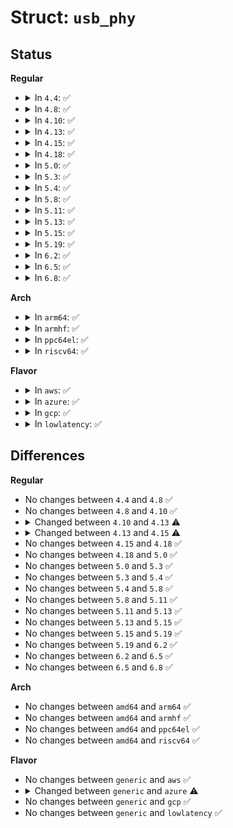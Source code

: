 # Struct: <code>usb_phy</code>

## Status
<b>Regular</b>
<ul>
<li>
<details>
<summary>In <code>4.4</code>: ✅</summary>

```c
struct usb_phy {
    struct device *dev;
    const char *label;
    unsigned int flags;
    enum usb_phy_type type;
    enum usb_phy_events last_event;
    struct usb_otg *otg;
    struct device *io_dev;
    struct usb_phy_io_ops *io_ops;
    void *io_priv;
    struct atomic_notifier_head notifier;
    u16 port_status;
    u16 port_change;
    struct list_head head;
    int (*init)(struct usb_phy *);
    void (*shutdown)(struct usb_phy *);
    int (*set_vbus)(struct usb_phy *, int);
    int (*set_power)(struct usb_phy *, unsigned int);
    int (*set_suspend)(struct usb_phy *, int);
    int (*set_wakeup)(struct usb_phy *, bool);
    int (*notify_connect)(struct usb_phy *, enum usb_device_speed);
    int (*notify_disconnect)(struct usb_phy *, enum usb_device_speed);
};
```
</details>
</li>
<li>
<details>
<summary>In <code>4.8</code>: ✅</summary>

```c
struct usb_phy {
    struct device *dev;
    const char *label;
    unsigned int flags;
    enum usb_phy_type type;
    enum usb_phy_events last_event;
    struct usb_otg *otg;
    struct device *io_dev;
    struct usb_phy_io_ops *io_ops;
    void *io_priv;
    struct atomic_notifier_head notifier;
    u16 port_status;
    u16 port_change;
    struct list_head head;
    int (*init)(struct usb_phy *);
    void (*shutdown)(struct usb_phy *);
    int (*set_vbus)(struct usb_phy *, int);
    int (*set_power)(struct usb_phy *, unsigned int);
    int (*set_suspend)(struct usb_phy *, int);
    int (*set_wakeup)(struct usb_phy *, bool);
    int (*notify_connect)(struct usb_phy *, enum usb_device_speed);
    int (*notify_disconnect)(struct usb_phy *, enum usb_device_speed);
};
```
</details>
</li>
<li>
<details>
<summary>In <code>4.10</code>: ✅</summary>

```c
struct usb_phy {
    struct device *dev;
    const char *label;
    unsigned int flags;
    enum usb_phy_type type;
    enum usb_phy_events last_event;
    struct usb_otg *otg;
    struct device *io_dev;
    struct usb_phy_io_ops *io_ops;
    void *io_priv;
    struct atomic_notifier_head notifier;
    u16 port_status;
    u16 port_change;
    struct list_head head;
    int (*init)(struct usb_phy *);
    void (*shutdown)(struct usb_phy *);
    int (*set_vbus)(struct usb_phy *, int);
    int (*set_power)(struct usb_phy *, unsigned int);
    int (*set_suspend)(struct usb_phy *, int);
    int (*set_wakeup)(struct usb_phy *, bool);
    int (*notify_connect)(struct usb_phy *, enum usb_device_speed);
    int (*notify_disconnect)(struct usb_phy *, enum usb_device_speed);
};
```
</details>
</li>
<li>
<details>
<summary>In <code>4.13</code>: ✅</summary>

```c
struct usb_phy {
    struct device *dev;
    const char *label;
    unsigned int flags;
    enum usb_phy_type type;
    enum usb_phy_events last_event;
    struct usb_otg *otg;
    struct device *io_dev;
    struct usb_phy_io_ops *io_ops;
    void *io_priv;
    struct extcon_dev *edev;
    struct extcon_dev *id_edev;
    struct notifier_block vbus_nb;
    struct notifier_block id_nb;
    struct atomic_notifier_head notifier;
    u16 port_status;
    u16 port_change;
    struct list_head head;
    int (*init)(struct usb_phy *);
    void (*shutdown)(struct usb_phy *);
    int (*set_vbus)(struct usb_phy *, int);
    int (*set_power)(struct usb_phy *, unsigned int);
    int (*set_suspend)(struct usb_phy *, int);
    int (*set_wakeup)(struct usb_phy *, bool);
    int (*notify_connect)(struct usb_phy *, enum usb_device_speed);
    int (*notify_disconnect)(struct usb_phy *, enum usb_device_speed);
};
```
</details>
</li>
<li>
<details>
<summary>In <code>4.15</code>: ✅</summary>

```c
struct usb_phy {
    struct device *dev;
    const char *label;
    unsigned int flags;
    enum usb_phy_type type;
    enum usb_phy_events last_event;
    struct usb_otg *otg;
    struct device *io_dev;
    struct usb_phy_io_ops *io_ops;
    void *io_priv;
    struct extcon_dev *edev;
    struct extcon_dev *id_edev;
    struct notifier_block vbus_nb;
    struct notifier_block id_nb;
    struct notifier_block type_nb;
    enum usb_charger_type chg_type;
    enum usb_charger_state chg_state;
    struct usb_charger_current chg_cur;
    struct work_struct chg_work;
    struct atomic_notifier_head notifier;
    u16 port_status;
    u16 port_change;
    struct list_head head;
    int (*init)(struct usb_phy *);
    void (*shutdown)(struct usb_phy *);
    int (*set_vbus)(struct usb_phy *, int);
    int (*set_power)(struct usb_phy *, unsigned int);
    int (*set_suspend)(struct usb_phy *, int);
    int (*set_wakeup)(struct usb_phy *, bool);
    int (*notify_connect)(struct usb_phy *, enum usb_device_speed);
    int (*notify_disconnect)(struct usb_phy *, enum usb_device_speed);
    enum usb_charger_type (*charger_detect)(struct usb_phy *);
};
```
</details>
</li>
<li>
<details>
<summary>In <code>4.18</code>: ✅</summary>

```c
struct usb_phy {
    struct device *dev;
    const char *label;
    unsigned int flags;
    enum usb_phy_type type;
    enum usb_phy_events last_event;
    struct usb_otg *otg;
    struct device *io_dev;
    struct usb_phy_io_ops *io_ops;
    void *io_priv;
    struct extcon_dev *edev;
    struct extcon_dev *id_edev;
    struct notifier_block vbus_nb;
    struct notifier_block id_nb;
    struct notifier_block type_nb;
    enum usb_charger_type chg_type;
    enum usb_charger_state chg_state;
    struct usb_charger_current chg_cur;
    struct work_struct chg_work;
    struct atomic_notifier_head notifier;
    u16 port_status;
    u16 port_change;
    struct list_head head;
    int (*init)(struct usb_phy *);
    void (*shutdown)(struct usb_phy *);
    int (*set_vbus)(struct usb_phy *, int);
    int (*set_power)(struct usb_phy *, unsigned int);
    int (*set_suspend)(struct usb_phy *, int);
    int (*set_wakeup)(struct usb_phy *, bool);
    int (*notify_connect)(struct usb_phy *, enum usb_device_speed);
    int (*notify_disconnect)(struct usb_phy *, enum usb_device_speed);
    enum usb_charger_type (*charger_detect)(struct usb_phy *);
};
```
</details>
</li>
<li>
<details>
<summary>In <code>5.0</code>: ✅</summary>

```c
struct usb_phy {
    struct device *dev;
    const char *label;
    unsigned int flags;
    enum usb_phy_type type;
    enum usb_phy_events last_event;
    struct usb_otg *otg;
    struct device *io_dev;
    struct usb_phy_io_ops *io_ops;
    void *io_priv;
    struct extcon_dev *edev;
    struct extcon_dev *id_edev;
    struct notifier_block vbus_nb;
    struct notifier_block id_nb;
    struct notifier_block type_nb;
    enum usb_charger_type chg_type;
    enum usb_charger_state chg_state;
    struct usb_charger_current chg_cur;
    struct work_struct chg_work;
    struct atomic_notifier_head notifier;
    u16 port_status;
    u16 port_change;
    struct list_head head;
    int (*init)(struct usb_phy *);
    void (*shutdown)(struct usb_phy *);
    int (*set_vbus)(struct usb_phy *, int);
    int (*set_power)(struct usb_phy *, unsigned int);
    int (*set_suspend)(struct usb_phy *, int);
    int (*set_wakeup)(struct usb_phy *, bool);
    int (*notify_connect)(struct usb_phy *, enum usb_device_speed);
    int (*notify_disconnect)(struct usb_phy *, enum usb_device_speed);
    enum usb_charger_type (*charger_detect)(struct usb_phy *);
};
```
</details>
</li>
<li>
<details>
<summary>In <code>5.3</code>: ✅</summary>

```c
struct usb_phy {
    struct device *dev;
    const char *label;
    unsigned int flags;
    enum usb_phy_type type;
    enum usb_phy_events last_event;
    struct usb_otg *otg;
    struct device *io_dev;
    struct usb_phy_io_ops *io_ops;
    void *io_priv;
    struct extcon_dev *edev;
    struct extcon_dev *id_edev;
    struct notifier_block vbus_nb;
    struct notifier_block id_nb;
    struct notifier_block type_nb;
    enum usb_charger_type chg_type;
    enum usb_charger_state chg_state;
    struct usb_charger_current chg_cur;
    struct work_struct chg_work;
    struct atomic_notifier_head notifier;
    u16 port_status;
    u16 port_change;
    struct list_head head;
    int (*init)(struct usb_phy *);
    void (*shutdown)(struct usb_phy *);
    int (*set_vbus)(struct usb_phy *, int);
    int (*set_power)(struct usb_phy *, unsigned int);
    int (*set_suspend)(struct usb_phy *, int);
    int (*set_wakeup)(struct usb_phy *, bool);
    int (*notify_connect)(struct usb_phy *, enum usb_device_speed);
    int (*notify_disconnect)(struct usb_phy *, enum usb_device_speed);
    enum usb_charger_type (*charger_detect)(struct usb_phy *);
};
```
</details>
</li>
<li>
<details>
<summary>In <code>5.4</code>: ✅</summary>

```c
struct usb_phy {
    struct device *dev;
    const char *label;
    unsigned int flags;
    enum usb_phy_type type;
    enum usb_phy_events last_event;
    struct usb_otg *otg;
    struct device *io_dev;
    struct usb_phy_io_ops *io_ops;
    void *io_priv;
    struct extcon_dev *edev;
    struct extcon_dev *id_edev;
    struct notifier_block vbus_nb;
    struct notifier_block id_nb;
    struct notifier_block type_nb;
    enum usb_charger_type chg_type;
    enum usb_charger_state chg_state;
    struct usb_charger_current chg_cur;
    struct work_struct chg_work;
    struct atomic_notifier_head notifier;
    u16 port_status;
    u16 port_change;
    struct list_head head;
    int (*init)(struct usb_phy *);
    void (*shutdown)(struct usb_phy *);
    int (*set_vbus)(struct usb_phy *, int);
    int (*set_power)(struct usb_phy *, unsigned int);
    int (*set_suspend)(struct usb_phy *, int);
    int (*set_wakeup)(struct usb_phy *, bool);
    int (*notify_connect)(struct usb_phy *, enum usb_device_speed);
    int (*notify_disconnect)(struct usb_phy *, enum usb_device_speed);
    enum usb_charger_type (*charger_detect)(struct usb_phy *);
};
```
</details>
</li>
<li>
<details>
<summary>In <code>5.8</code>: ✅</summary>

```c
struct usb_phy {
    struct device *dev;
    const char *label;
    unsigned int flags;
    enum usb_phy_type type;
    enum usb_phy_events last_event;
    struct usb_otg *otg;
    struct device *io_dev;
    struct usb_phy_io_ops *io_ops;
    void *io_priv;
    struct extcon_dev *edev;
    struct extcon_dev *id_edev;
    struct notifier_block vbus_nb;
    struct notifier_block id_nb;
    struct notifier_block type_nb;
    enum usb_charger_type chg_type;
    enum usb_charger_state chg_state;
    struct usb_charger_current chg_cur;
    struct work_struct chg_work;
    struct atomic_notifier_head notifier;
    u16 port_status;
    u16 port_change;
    struct list_head head;
    int (*init)(struct usb_phy *);
    void (*shutdown)(struct usb_phy *);
    int (*set_vbus)(struct usb_phy *, int);
    int (*set_power)(struct usb_phy *, unsigned int);
    int (*set_suspend)(struct usb_phy *, int);
    int (*set_wakeup)(struct usb_phy *, bool);
    int (*notify_connect)(struct usb_phy *, enum usb_device_speed);
    int (*notify_disconnect)(struct usb_phy *, enum usb_device_speed);
    enum usb_charger_type (*charger_detect)(struct usb_phy *);
};
```
</details>
</li>
<li>
<details>
<summary>In <code>5.11</code>: ✅</summary>

```c
struct usb_phy {
    struct device *dev;
    const char *label;
    unsigned int flags;
    enum usb_phy_type type;
    enum usb_phy_events last_event;
    struct usb_otg *otg;
    struct device *io_dev;
    struct usb_phy_io_ops *io_ops;
    void *io_priv;
    struct extcon_dev *edev;
    struct extcon_dev *id_edev;
    struct notifier_block vbus_nb;
    struct notifier_block id_nb;
    struct notifier_block type_nb;
    enum usb_charger_type chg_type;
    enum usb_charger_state chg_state;
    struct usb_charger_current chg_cur;
    struct work_struct chg_work;
    struct atomic_notifier_head notifier;
    u16 port_status;
    u16 port_change;
    struct list_head head;
    int (*init)(struct usb_phy *);
    void (*shutdown)(struct usb_phy *);
    int (*set_vbus)(struct usb_phy *, int);
    int (*set_power)(struct usb_phy *, unsigned int);
    int (*set_suspend)(struct usb_phy *, int);
    int (*set_wakeup)(struct usb_phy *, bool);
    int (*notify_connect)(struct usb_phy *, enum usb_device_speed);
    int (*notify_disconnect)(struct usb_phy *, enum usb_device_speed);
    enum usb_charger_type (*charger_detect)(struct usb_phy *);
};
```
</details>
</li>
<li>
<details>
<summary>In <code>5.13</code>: ✅</summary>

```c
struct usb_phy {
    struct device *dev;
    const char *label;
    unsigned int flags;
    enum usb_phy_type type;
    enum usb_phy_events last_event;
    struct usb_otg *otg;
    struct device *io_dev;
    struct usb_phy_io_ops *io_ops;
    void *io_priv;
    struct extcon_dev *edev;
    struct extcon_dev *id_edev;
    struct notifier_block vbus_nb;
    struct notifier_block id_nb;
    struct notifier_block type_nb;
    enum usb_charger_type chg_type;
    enum usb_charger_state chg_state;
    struct usb_charger_current chg_cur;
    struct work_struct chg_work;
    struct atomic_notifier_head notifier;
    u16 port_status;
    u16 port_change;
    struct list_head head;
    int (*init)(struct usb_phy *);
    void (*shutdown)(struct usb_phy *);
    int (*set_vbus)(struct usb_phy *, int);
    int (*set_power)(struct usb_phy *, unsigned int);
    int (*set_suspend)(struct usb_phy *, int);
    int (*set_wakeup)(struct usb_phy *, bool);
    int (*notify_connect)(struct usb_phy *, enum usb_device_speed);
    int (*notify_disconnect)(struct usb_phy *, enum usb_device_speed);
    enum usb_charger_type (*charger_detect)(struct usb_phy *);
};
```
</details>
</li>
<li>
<details>
<summary>In <code>5.15</code>: ✅</summary>

```c
struct usb_phy {
    struct device *dev;
    const char *label;
    unsigned int flags;
    enum usb_phy_type type;
    enum usb_phy_events last_event;
    struct usb_otg *otg;
    struct device *io_dev;
    struct usb_phy_io_ops *io_ops;
    void *io_priv;
    struct extcon_dev *edev;
    struct extcon_dev *id_edev;
    struct notifier_block vbus_nb;
    struct notifier_block id_nb;
    struct notifier_block type_nb;
    enum usb_charger_type chg_type;
    enum usb_charger_state chg_state;
    struct usb_charger_current chg_cur;
    struct work_struct chg_work;
    struct atomic_notifier_head notifier;
    u16 port_status;
    u16 port_change;
    struct list_head head;
    int (*init)(struct usb_phy *);
    void (*shutdown)(struct usb_phy *);
    int (*set_vbus)(struct usb_phy *, int);
    int (*set_power)(struct usb_phy *, unsigned int);
    int (*set_suspend)(struct usb_phy *, int);
    int (*set_wakeup)(struct usb_phy *, bool);
    int (*notify_connect)(struct usb_phy *, enum usb_device_speed);
    int (*notify_disconnect)(struct usb_phy *, enum usb_device_speed);
    enum usb_charger_type (*charger_detect)(struct usb_phy *);
};
```
</details>
</li>
<li>
<details>
<summary>In <code>5.19</code>: ✅</summary>

```c
struct usb_phy {
    struct device *dev;
    const char *label;
    unsigned int flags;
    enum usb_phy_type type;
    enum usb_phy_events last_event;
    struct usb_otg *otg;
    struct device *io_dev;
    struct usb_phy_io_ops *io_ops;
    void *io_priv;
    struct extcon_dev *edev;
    struct extcon_dev *id_edev;
    struct notifier_block vbus_nb;
    struct notifier_block id_nb;
    struct notifier_block type_nb;
    enum usb_charger_type chg_type;
    enum usb_charger_state chg_state;
    struct usb_charger_current chg_cur;
    struct work_struct chg_work;
    struct atomic_notifier_head notifier;
    u16 port_status;
    u16 port_change;
    struct list_head head;
    int (*init)(struct usb_phy *);
    void (*shutdown)(struct usb_phy *);
    int (*set_vbus)(struct usb_phy *, int);
    int (*set_power)(struct usb_phy *, unsigned int);
    int (*set_suspend)(struct usb_phy *, int);
    int (*set_wakeup)(struct usb_phy *, bool);
    int (*notify_connect)(struct usb_phy *, enum usb_device_speed);
    int (*notify_disconnect)(struct usb_phy *, enum usb_device_speed);
    enum usb_charger_type (*charger_detect)(struct usb_phy *);
};
```
</details>
</li>
<li>
<details>
<summary>In <code>6.2</code>: ✅</summary>

```c
struct usb_phy {
    struct device *dev;
    const char *label;
    unsigned int flags;
    enum usb_phy_type type;
    enum usb_phy_events last_event;
    struct usb_otg *otg;
    struct device *io_dev;
    struct usb_phy_io_ops *io_ops;
    void *io_priv;
    struct extcon_dev *edev;
    struct extcon_dev *id_edev;
    struct notifier_block vbus_nb;
    struct notifier_block id_nb;
    struct notifier_block type_nb;
    enum usb_charger_type chg_type;
    enum usb_charger_state chg_state;
    struct usb_charger_current chg_cur;
    struct work_struct chg_work;
    struct atomic_notifier_head notifier;
    u16 port_status;
    u16 port_change;
    struct list_head head;
    int (*init)(struct usb_phy *);
    void (*shutdown)(struct usb_phy *);
    int (*set_vbus)(struct usb_phy *, int);
    int (*set_power)(struct usb_phy *, unsigned int);
    int (*set_suspend)(struct usb_phy *, int);
    int (*set_wakeup)(struct usb_phy *, bool);
    int (*notify_connect)(struct usb_phy *, enum usb_device_speed);
    int (*notify_disconnect)(struct usb_phy *, enum usb_device_speed);
    enum usb_charger_type (*charger_detect)(struct usb_phy *);
};
```
</details>
</li>
<li>
<details>
<summary>In <code>6.5</code>: ✅</summary>

```c
struct usb_phy {
    struct device *dev;
    const char *label;
    unsigned int flags;
    enum usb_phy_type type;
    enum usb_phy_events last_event;
    struct usb_otg *otg;
    struct device *io_dev;
    struct usb_phy_io_ops *io_ops;
    void *io_priv;
    struct extcon_dev *edev;
    struct extcon_dev *id_edev;
    struct notifier_block vbus_nb;
    struct notifier_block id_nb;
    struct notifier_block type_nb;
    enum usb_charger_type chg_type;
    enum usb_charger_state chg_state;
    struct usb_charger_current chg_cur;
    struct work_struct chg_work;
    struct atomic_notifier_head notifier;
    u16 port_status;
    u16 port_change;
    struct list_head head;
    int (*init)(struct usb_phy *);
    void (*shutdown)(struct usb_phy *);
    int (*set_vbus)(struct usb_phy *, int);
    int (*set_power)(struct usb_phy *, unsigned int);
    int (*set_suspend)(struct usb_phy *, int);
    int (*set_wakeup)(struct usb_phy *, bool);
    int (*notify_connect)(struct usb_phy *, enum usb_device_speed);
    int (*notify_disconnect)(struct usb_phy *, enum usb_device_speed);
    enum usb_charger_type (*charger_detect)(struct usb_phy *);
};
```
</details>
</li>
<li>
<details>
<summary>In <code>6.8</code>: ✅</summary>

```c
struct usb_phy {
    struct device *dev;
    const char *label;
    unsigned int flags;
    enum usb_phy_type type;
    enum usb_phy_events last_event;
    struct usb_otg *otg;
    struct device *io_dev;
    struct usb_phy_io_ops *io_ops;
    void *io_priv;
    struct extcon_dev *edev;
    struct extcon_dev *id_edev;
    struct notifier_block vbus_nb;
    struct notifier_block id_nb;
    struct notifier_block type_nb;
    enum usb_charger_type chg_type;
    enum usb_charger_state chg_state;
    struct usb_charger_current chg_cur;
    struct work_struct chg_work;
    struct atomic_notifier_head notifier;
    u16 port_status;
    u16 port_change;
    struct list_head head;
    int (*init)(struct usb_phy *);
    void (*shutdown)(struct usb_phy *);
    int (*set_vbus)(struct usb_phy *, int);
    int (*set_power)(struct usb_phy *, unsigned int);
    int (*set_suspend)(struct usb_phy *, int);
    int (*set_wakeup)(struct usb_phy *, bool);
    int (*notify_connect)(struct usb_phy *, enum usb_device_speed);
    int (*notify_disconnect)(struct usb_phy *, enum usb_device_speed);
    enum usb_charger_type (*charger_detect)(struct usb_phy *);
};
```
</details>
</li>
</ul>
<b>Arch</b>
<ul>
<li>
<details>
<summary>In <code>arm64</code>: ✅</summary>

```c
struct usb_phy {
    struct device *dev;
    const char *label;
    unsigned int flags;
    enum usb_phy_type type;
    enum usb_phy_events last_event;
    struct usb_otg *otg;
    struct device *io_dev;
    struct usb_phy_io_ops *io_ops;
    void *io_priv;
    struct extcon_dev *edev;
    struct extcon_dev *id_edev;
    struct notifier_block vbus_nb;
    struct notifier_block id_nb;
    struct notifier_block type_nb;
    enum usb_charger_type chg_type;
    enum usb_charger_state chg_state;
    struct usb_charger_current chg_cur;
    struct work_struct chg_work;
    struct atomic_notifier_head notifier;
    u16 port_status;
    u16 port_change;
    struct list_head head;
    int (*init)(struct usb_phy *);
    void (*shutdown)(struct usb_phy *);
    int (*set_vbus)(struct usb_phy *, int);
    int (*set_power)(struct usb_phy *, unsigned int);
    int (*set_suspend)(struct usb_phy *, int);
    int (*set_wakeup)(struct usb_phy *, bool);
    int (*notify_connect)(struct usb_phy *, enum usb_device_speed);
    int (*notify_disconnect)(struct usb_phy *, enum usb_device_speed);
    enum usb_charger_type (*charger_detect)(struct usb_phy *);
};
```
</details>
</li>
<li>
<details>
<summary>In <code>armhf</code>: ✅</summary>

```c
struct usb_phy {
    struct device *dev;
    const char *label;
    unsigned int flags;
    enum usb_phy_type type;
    enum usb_phy_events last_event;
    struct usb_otg *otg;
    struct device *io_dev;
    struct usb_phy_io_ops *io_ops;
    void *io_priv;
    struct extcon_dev *edev;
    struct extcon_dev *id_edev;
    struct notifier_block vbus_nb;
    struct notifier_block id_nb;
    struct notifier_block type_nb;
    enum usb_charger_type chg_type;
    enum usb_charger_state chg_state;
    struct usb_charger_current chg_cur;
    struct work_struct chg_work;
    struct atomic_notifier_head notifier;
    u16 port_status;
    u16 port_change;
    struct list_head head;
    int (*init)(struct usb_phy *);
    void (*shutdown)(struct usb_phy *);
    int (*set_vbus)(struct usb_phy *, int);
    int (*set_power)(struct usb_phy *, unsigned int);
    int (*set_suspend)(struct usb_phy *, int);
    int (*set_wakeup)(struct usb_phy *, bool);
    int (*notify_connect)(struct usb_phy *, enum usb_device_speed);
    int (*notify_disconnect)(struct usb_phy *, enum usb_device_speed);
    enum usb_charger_type (*charger_detect)(struct usb_phy *);
};
```
</details>
</li>
<li>
<details>
<summary>In <code>ppc64el</code>: ✅</summary>

```c
struct usb_phy {
    struct device *dev;
    const char *label;
    unsigned int flags;
    enum usb_phy_type type;
    enum usb_phy_events last_event;
    struct usb_otg *otg;
    struct device *io_dev;
    struct usb_phy_io_ops *io_ops;
    void *io_priv;
    struct extcon_dev *edev;
    struct extcon_dev *id_edev;
    struct notifier_block vbus_nb;
    struct notifier_block id_nb;
    struct notifier_block type_nb;
    enum usb_charger_type chg_type;
    enum usb_charger_state chg_state;
    struct usb_charger_current chg_cur;
    struct work_struct chg_work;
    struct atomic_notifier_head notifier;
    u16 port_status;
    u16 port_change;
    struct list_head head;
    int (*init)(struct usb_phy *);
    void (*shutdown)(struct usb_phy *);
    int (*set_vbus)(struct usb_phy *, int);
    int (*set_power)(struct usb_phy *, unsigned int);
    int (*set_suspend)(struct usb_phy *, int);
    int (*set_wakeup)(struct usb_phy *, bool);
    int (*notify_connect)(struct usb_phy *, enum usb_device_speed);
    int (*notify_disconnect)(struct usb_phy *, enum usb_device_speed);
    enum usb_charger_type (*charger_detect)(struct usb_phy *);
};
```
</details>
</li>
<li>
<details>
<summary>In <code>riscv64</code>: ✅</summary>

```c
struct usb_phy {
    struct device *dev;
    const char *label;
    unsigned int flags;
    enum usb_phy_type type;
    enum usb_phy_events last_event;
    struct usb_otg *otg;
    struct device *io_dev;
    struct usb_phy_io_ops *io_ops;
    void *io_priv;
    struct extcon_dev *edev;
    struct extcon_dev *id_edev;
    struct notifier_block vbus_nb;
    struct notifier_block id_nb;
    struct notifier_block type_nb;
    enum usb_charger_type chg_type;
    enum usb_charger_state chg_state;
    struct usb_charger_current chg_cur;
    struct work_struct chg_work;
    struct atomic_notifier_head notifier;
    u16 port_status;
    u16 port_change;
    struct list_head head;
    int (*init)(struct usb_phy *);
    void (*shutdown)(struct usb_phy *);
    int (*set_vbus)(struct usb_phy *, int);
    int (*set_power)(struct usb_phy *, unsigned int);
    int (*set_suspend)(struct usb_phy *, int);
    int (*set_wakeup)(struct usb_phy *, bool);
    int (*notify_connect)(struct usb_phy *, enum usb_device_speed);
    int (*notify_disconnect)(struct usb_phy *, enum usb_device_speed);
    enum usb_charger_type (*charger_detect)(struct usb_phy *);
};
```
</details>
</li>
</ul>
<b>Flavor</b>
<ul>
<li>
<details>
<summary>In <code>aws</code>: ✅</summary>

```c
struct usb_phy {
    struct device *dev;
    const char *label;
    unsigned int flags;
    enum usb_phy_type type;
    enum usb_phy_events last_event;
    struct usb_otg *otg;
    struct device *io_dev;
    struct usb_phy_io_ops *io_ops;
    void *io_priv;
    struct extcon_dev *edev;
    struct extcon_dev *id_edev;
    struct notifier_block vbus_nb;
    struct notifier_block id_nb;
    struct notifier_block type_nb;
    enum usb_charger_type chg_type;
    enum usb_charger_state chg_state;
    struct usb_charger_current chg_cur;
    struct work_struct chg_work;
    struct atomic_notifier_head notifier;
    u16 port_status;
    u16 port_change;
    struct list_head head;
    int (*init)(struct usb_phy *);
    void (*shutdown)(struct usb_phy *);
    int (*set_vbus)(struct usb_phy *, int);
    int (*set_power)(struct usb_phy *, unsigned int);
    int (*set_suspend)(struct usb_phy *, int);
    int (*set_wakeup)(struct usb_phy *, bool);
    int (*notify_connect)(struct usb_phy *, enum usb_device_speed);
    int (*notify_disconnect)(struct usb_phy *, enum usb_device_speed);
    enum usb_charger_type (*charger_detect)(struct usb_phy *);
};
```
</details>
</li>
<li>
<details>
<summary>In <code>azure</code>: ✅</summary>

```c
struct usb_phy {
    struct device *dev;
    const char *label;
    unsigned int flags;
    enum usb_phy_type type;
    enum usb_phy_events last_event;
    struct usb_otg *otg;
    struct device *io_dev;
    struct usb_phy_io_ops *io_ops;
    void *io_priv;
    struct extcon_dev *edev;
    struct extcon_dev *id_edev;
    struct notifier_block vbus_nb;
    struct notifier_block id_nb;
    struct notifier_block type_nb;
    enum usb_charger_type chg_type;
    enum usb_charger_state chg_state;
    struct usb_charger_current chg_cur;
    struct work_struct chg_work;
    struct atomic_notifier_head notifier;
    u16 port_status;
    u16 port_change;
    struct list_head head;
    int (*init)(struct usb_phy *);
    void (*shutdown)(struct usb_phy *);
    int (*set_vbus)(struct usb_phy *, int);
    int (*set_power)(struct usb_phy *, unsigned int);
    int (*set_suspend)(struct usb_phy *, int);
    int (*set_wakeup)(struct usb_phy *, bool);
    int (*notify_connect)(struct usb_phy *, enum usb_device_speed);
    int (*notify_disconnect)(struct usb_phy *, enum usb_device_speed);
    enum usb_charger_type (*charger_detect)(struct usb_phy *);
};
```
</details>
</li>
<li>
<details>
<summary>In <code>gcp</code>: ✅</summary>

```c
struct usb_phy {
    struct device *dev;
    const char *label;
    unsigned int flags;
    enum usb_phy_type type;
    enum usb_phy_events last_event;
    struct usb_otg *otg;
    struct device *io_dev;
    struct usb_phy_io_ops *io_ops;
    void *io_priv;
    struct extcon_dev *edev;
    struct extcon_dev *id_edev;
    struct notifier_block vbus_nb;
    struct notifier_block id_nb;
    struct notifier_block type_nb;
    enum usb_charger_type chg_type;
    enum usb_charger_state chg_state;
    struct usb_charger_current chg_cur;
    struct work_struct chg_work;
    struct atomic_notifier_head notifier;
    u16 port_status;
    u16 port_change;
    struct list_head head;
    int (*init)(struct usb_phy *);
    void (*shutdown)(struct usb_phy *);
    int (*set_vbus)(struct usb_phy *, int);
    int (*set_power)(struct usb_phy *, unsigned int);
    int (*set_suspend)(struct usb_phy *, int);
    int (*set_wakeup)(struct usb_phy *, bool);
    int (*notify_connect)(struct usb_phy *, enum usb_device_speed);
    int (*notify_disconnect)(struct usb_phy *, enum usb_device_speed);
    enum usb_charger_type (*charger_detect)(struct usb_phy *);
};
```
</details>
</li>
<li>
<details>
<summary>In <code>lowlatency</code>: ✅</summary>

```c
struct usb_phy {
    struct device *dev;
    const char *label;
    unsigned int flags;
    enum usb_phy_type type;
    enum usb_phy_events last_event;
    struct usb_otg *otg;
    struct device *io_dev;
    struct usb_phy_io_ops *io_ops;
    void *io_priv;
    struct extcon_dev *edev;
    struct extcon_dev *id_edev;
    struct notifier_block vbus_nb;
    struct notifier_block id_nb;
    struct notifier_block type_nb;
    enum usb_charger_type chg_type;
    enum usb_charger_state chg_state;
    struct usb_charger_current chg_cur;
    struct work_struct chg_work;
    struct atomic_notifier_head notifier;
    u16 port_status;
    u16 port_change;
    struct list_head head;
    int (*init)(struct usb_phy *);
    void (*shutdown)(struct usb_phy *);
    int (*set_vbus)(struct usb_phy *, int);
    int (*set_power)(struct usb_phy *, unsigned int);
    int (*set_suspend)(struct usb_phy *, int);
    int (*set_wakeup)(struct usb_phy *, bool);
    int (*notify_connect)(struct usb_phy *, enum usb_device_speed);
    int (*notify_disconnect)(struct usb_phy *, enum usb_device_speed);
    enum usb_charger_type (*charger_detect)(struct usb_phy *);
};
```
</details>
</li>
</ul>

## Differences
<b>Regular</b>
<ul>
<li>
No changes between <code>4.4</code> and <code>4.8</code> ✅
</li>
<li>
No changes between <code>4.8</code> and <code>4.10</code> ✅
</li>
<li>
<details>
<summary>Changed between <code>4.10</code> and <code>4.13</code> ⚠️</summary>
<ul>
<li>
<b>Field added. </b>
<code>struct extcon_dev *edev</code>
</li>
<li>
<b>Field added. </b>
<code>struct extcon_dev *id_edev</code>
</li>
<li>
<b>Field added. </b>
<code>struct notifier_block vbus_nb</code>
</li>
<li>
<b>Field added. </b>
<code>struct notifier_block id_nb</code>
</li>
</ul>
</details>
</li>
<li>
<details>
<summary>Changed between <code>4.13</code> and <code>4.15</code> ⚠️</summary>
<ul>
<li>
<b>Field added. </b>
<code>struct notifier_block type_nb</code>
</li>
<li>
<b>Field added. </b>
<code>enum usb_charger_type chg_type</code>
</li>
<li>
<b>Field added. </b>
<code>enum usb_charger_state chg_state</code>
</li>
<li>
<b>Field added. </b>
<code>struct usb_charger_current chg_cur</code>
</li>
<li>
<b>Field added. </b>
<code>struct work_struct chg_work</code>
</li>
<li>
<b>Field added. </b>
<code>enum usb_charger_type (*charger_detect)(struct usb_phy *)</code>
</li>
</ul>
</details>
</li>
<li>
No changes between <code>4.15</code> and <code>4.18</code> ✅
</li>
<li>
No changes between <code>4.18</code> and <code>5.0</code> ✅
</li>
<li>
No changes between <code>5.0</code> and <code>5.3</code> ✅
</li>
<li>
No changes between <code>5.3</code> and <code>5.4</code> ✅
</li>
<li>
No changes between <code>5.4</code> and <code>5.8</code> ✅
</li>
<li>
No changes between <code>5.8</code> and <code>5.11</code> ✅
</li>
<li>
No changes between <code>5.11</code> and <code>5.13</code> ✅
</li>
<li>
No changes between <code>5.13</code> and <code>5.15</code> ✅
</li>
<li>
No changes between <code>5.15</code> and <code>5.19</code> ✅
</li>
<li>
No changes between <code>5.19</code> and <code>6.2</code> ✅
</li>
<li>
No changes between <code>6.2</code> and <code>6.5</code> ✅
</li>
<li>
No changes between <code>6.5</code> and <code>6.8</code> ✅
</li>
</ul>
<b>Arch</b>
<ul>
<li>
No changes between <code>amd64</code> and <code>arm64</code> ✅
</li>
<li>
No changes between <code>amd64</code> and <code>armhf</code> ✅
</li>
<li>
No changes between <code>amd64</code> and <code>ppc64el</code> ✅
</li>
<li>
No changes between <code>amd64</code> and <code>riscv64</code> ✅
</li>
</ul>
<b>Flavor</b>
<ul>
<li>
No changes between <code>generic</code> and <code>aws</code> ✅
</li>
<li>
<details>
<summary>Changed between <code>generic</code> and <code>azure</code> ⚠️</summary>
<ul>
<li>
<b>Field type changed. </b>
<code>struct extcon_dev *edev</code> ➡️ <code>struct extcon_dev *edev</code>
</li>
<li>
<b>Field type changed. </b>
<code>struct extcon_dev *id_edev</code> ➡️ <code>struct extcon_dev *id_edev</code>
</li>
</ul>
</details>
</li>
<li>
No changes between <code>generic</code> and <code>gcp</code> ✅
</li>
<li>
No changes between <code>generic</code> and <code>lowlatency</code> ✅
</li>
</ul>
